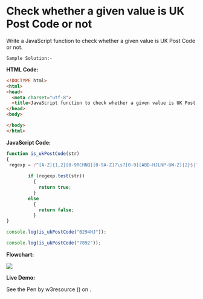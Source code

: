 # Check whether a given value is UK Post Code or not

Write a JavaScript function to check whether a given value is UK Post Code or not.

```
Sample Solution:-
```

**HTML Code:**

```html
<!DOCTYPE html>
<html>
<head>
  <meta charset="utf-8">
  <title>JavaScript function to check whether a given value is UK Post Code or not</title>
</head>
<body>

</body>
</html>

```

**JavaScript Code:**

```js
function is_ukPostCode(str)
{
 regexp = /^[A-Z]{1,2}[0-9RCHNQ][0-9A-Z]?\s?[0-9][ABD-HJLNP-UW-Z]{2}$|^[A-Z]{2}-?[0-9]{4}$/;
  
        if (regexp.test(str))
          {
            return true;
          }
        else
          {
            return false;
          }
}

console.log(is_ukPostCode("B294HJ"));

console.log(is_ukPostCode("7892"));

```

**Flowchart:**

![](https://www.w3resource.com/w3r_images/javascript-regexp-exercise-13.png)  

**Live Demo:**

<section class="expand-codepen"><p data-height="380" data-theme-id="0" data-slug-hash="jGLepN" data-default-tab="js,result" data-user="w3resource" data-embed-version="2" data-pen-title="JavaScript - common-editor-exercises" data-editable="true" class="codepen">See the Pen by w3resource () on .</p><codepen></codepen></section>